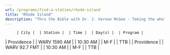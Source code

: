 ```yaml
---
url: /programs/find-a-station/rhode-island
title: "Rhode Island"
description: "Thru the Bible with Dr. J. Vernon McGee - Taking the whole Word to the whole world"
---
```





         | City |  | Station |  | Time |  | Day(s) |  | Program |
| Providence |  | WARV 1590 AM |  | 10:30 AM |  | M-F |  | TTB |
| Providence |  | WARV 92.7 FMT |  | 10:30 AM |  | M-F |  | TTB |

  





